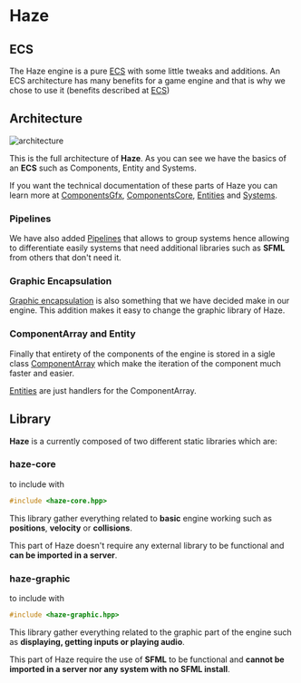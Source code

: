 # Haze

## ECS
The Haze engine is a pure [ECS](ECS.md) with some little tweaks and additions.
An ECS architecture has many benefits for a game engine and that is why we chose to use it (benefits described at [ECS](ECS.md))

## Architecture
![architecture](../../assets/architecture.png)

This is the full architecture of **Haze**.
As you can see we have the basics of an **ECS** such as Components, Entity and Systems.

If you want the technical documentation of these parts of Haze you can learn more at  [ComponentsGfx](ComponentGfx%20Technical.md), [ComponentsCore](ComponentCore%20Technical.md), [Entities](Entity%20Technical.md) and [Systems](System.md).

### Pipelines
We have also added [Pipelines](Pipeline.md) that allows to group systems hence allowing to differentiate easily systems that need additional libraries such as **SFML** from others that don't need it.

### Graphic Encapsulation
[Graphic encapsulation](Graphic_encapsulation.md) is also something that we have decided make in our engine. This addition makes it easy to change the graphic library of Haze.

### ComponentArray and Entity
Finally that entirety of the components of the engine is stored in a sigle class [ComponentArray](ComponentArray.md) which make the iteration of the component much faster and easier.

[Entities](Entity%20Technical.md) are just handlers  for the ComponentArray.

## Library
**Haze** is a currently composed of two different static libraries which are:
### haze-core
to include with
```cpp
#include <haze-core.hpp>
```

This library gather everything related to **basic** engine working such as **positions**, **velocity** or **collisions**.

This part of Haze doesn't require any external library to be functional and **can be imported in a server**.

### haze-graphic
to include with
```cpp
#include <haze-graphic.hpp>
```

This library gather everything related to the graphic part of the engine such as **displaying, getting inputs or playing audio**.

This part of Haze require the use of **SFML** to be functional and **cannot be imported in a server nor any system with no SFML install**.